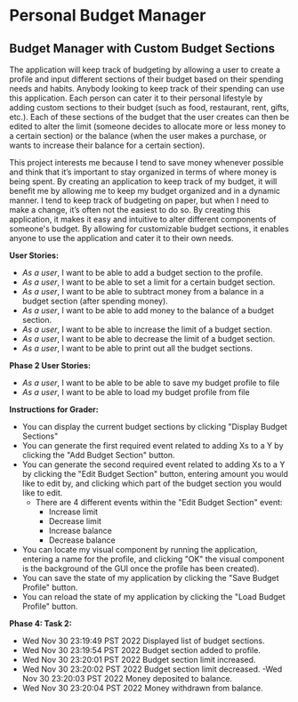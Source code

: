 # Personal Budget Manager

## Budget Manager with Custom Budget Sections

The application will keep track of budgeting by allowing a user to create a profile and input different sections of 
their budget based on their spending needs and habits. Anybody looking to keep track of their spending can 
use this application. Each person can cater it to their personal lifestyle by adding custom sections 
to their budget (such as food, restaurant, rent, gifts, etc.). Each of these sections of the budget that the
user creates can then be edited to alter the limit (someone decides to allocate more or less money to a certain 
section) or the balance (when the user makes a purchase, or wants to increase their balance for a certain section).

This project interests me because I tend to save money whenever possible and think that it’s important to
stay organized in terms of where money is being spent. By creating an application to keep track of my budget, it will
benefit me by allowing me to keep my budget organized and in a dynamic manner. I tend to keep track of budgeting 
on paper, but when I need to make a change, it’s often not the easiest to do so. By creating this 
application, it makes it easy and intuitive to alter different components of someone's budget. 
By allowing for customizable budget sections, it enables anyone to use the application and cater it to their own needs.

**User Stories:**
- *As a user*, I want to be able to add a budget section to the profile.
- *As a user*, I want to be able to set a limit for a certain budget section.
- *As a user*, I want to be able to subtract money from a balance in a budget section (after spending money).
- *As a user*, I want to be able to add money to the balance of a budget section.
- *As a user*, I want to be able to increase the limit of a budget section.
- *As a user*, I want to be able to decrease the limit of a budget section.
- *As a user*, I want to be able to print out all the budget sections.

**Phase 2 User Stories:**
- *As a user*, I want to be able to be able to save my budget profile to file
- *As a user*, I want to be able to load my budget profile from file

**Instructions for Grader:**
- You can display the current budget sections by clicking "Display Budget Sections"
- You can generate the first required event related to adding Xs to a Y by clicking the "Add Budget Section" button.
- You can generate the second required event related to adding Xs to a Y by clicking the "Edit Budget Section" button,
  entering amount you would like to edit by, and clicking which part of the budget section you would like to edit.
  - There are 4 different events within the "Edit Budget Section" event:
    - Increase limit
    - Decrease limit
    - Increase balance
    - Decrease balance
- You can locate my visual component by running the application, entering a name for the profile, and clicking "OK"
  the visual component is the background of the GUI once the profile has been created).
- You can save the state of my application by clicking the "Save Budget Profile" button.
- You can reload the state of my application by clicking the "Load Budget Profile" button.

**Phase 4: Task 2:**
- Wed Nov 30 23:19:49 PST 2022
Displayed list of budget sections.
- Wed Nov 30 23:19:54 PST 2022
Budget section added to profile.
- Wed Nov 30 23:20:01 PST 2022
Budget section limit increased.
- Wed Nov 30 23:20:02 PST 2022
Budget section limit decreased.
-Wed Nov 30 23:20:03 PST 2022
Money deposited to balance.
- Wed Nov 30 23:20:04 PST 2022
Money withdrawn from balance.